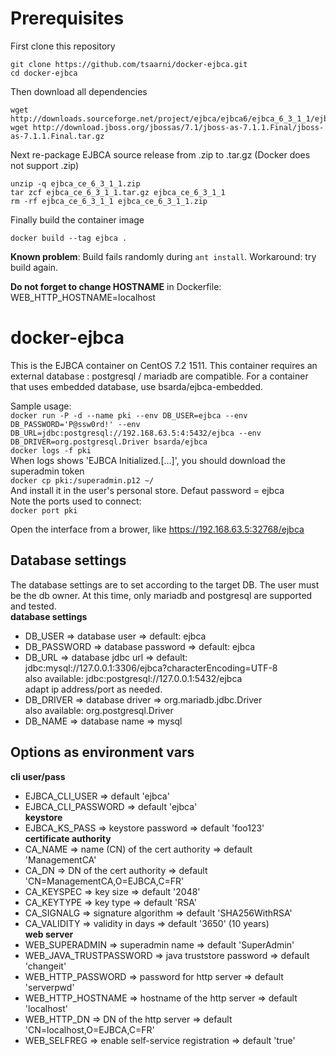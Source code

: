 # Prerequisites

First clone this repository

    git clone https://github.com/tsaarni/docker-ejbca.git
    cd docker-ejbca

Then download all dependencies

    wget http://downloads.sourceforge.net/project/ejbca/ejbca6/ejbca_6_3_1_1/ejbca_ce_6_3_1_1.zip
    wget http://download.jboss.org/jbossas/7.1/jboss-as-7.1.1.Final/jboss-as-7.1.1.Final.tar.gz

Next re-package EJBCA source release from .zip to .tar.gz (Docker does
not support .zip)
    
    unzip -q ejbca_ce_6_3_1_1.zip
    tar zcf ejbca_ce_6_3_1_1.tar.gz ejbca_ce_6_3_1_1
    rm -rf ejbca_ce_6_3_1_1 ejbca_ce_6_3_1_1.zip

Finally build the container image

    docker build --tag ejbca .

**Known problem**: Build fails randomly during `ant install`.
Workaround: try build again.

**Do not forget to change HOSTNAME** in Dockerfile:	WEB_HTTP_HOSTNAME=localhost

# docker-ejbca

This is the EJBCA container on CentOS 7.2 1511.
This container requires an external database : postgresql / mariadb are compatible.
For a container that uses embedded database, use bsarda/ejbca-embedded.

Sample usage:  
`docker run -P -d --name pki --env DB_USER=ejbca --env DB_PASSWORD='P@ssw0rd!' --env DB_URL=jdbc:postgresql://192.168.63.5:4:5432/ejbca --env DB_DRIVER=org.postgresql.Driver bsarda/ejbca`  
`docker logs -f pki`  
When logs shows 'EJBCA Initialized.[...]', you should download the superadmin token  
`docker cp pki:/superadmin.p12 ~/`  
And install it in the user's personal store. Defaut password = ejbca  
Note the ports used to connect:  
`docker port pki`  

Open the interface from a brower, like https://192.168.63.5:32768/ejbca  

## Database settings
The database settings are to set according to the target DB. The user must be the db owner. At this time, only mariadb and postgresql are supported and tested.  
**database settings**
- DB_USER => database user => default: ejbca  
- DB_PASSWORD => database password => default: ejbca  
- DB_URL => database jdbc url => default: jdbc:mysql://127.0.0.1:3306/ejbca?characterEncoding=UTF-8  
  also available: jdbc:postgresql://127.0.0.1:5432/ejbca  
  adapt ip address/port as needed.
- DB_DRIVER => database driver => org.mariadb.jdbc.Driver  
also available: org.postgresql.Driver
- DB_NAME => database name => mysql  

## Options as environment vars
**cli user/pass**  
- EJBCA_CLI_USER => default 'ejbca'  
- EJBCA_CLI_PASSWORD => default 'ejbca'  
**keystore**  
- EJBCA_KS_PASS => keystore password => default 'foo123'  
**certificate authority**  
- CA_NAME => name (CN) of the cert authority => default 'ManagementCA'  
- CA_DN => DN of the cert authority => default 'CN=ManagementCA,O=EJBCA,C=FR'  
- CA_KEYSPEC => key size => default '2048'  
- CA_KEYTYPE => key type => default 'RSA'  
- CA_SIGNALG => signature algorithm => default 'SHA256WithRSA'  
- CA_VALIDITY => validity in days => default '3650' (10 years)  
**web server**  
- WEB_SUPERADMIN => superadmin name => default 'SuperAdmin'  
- WEB_JAVA_TRUSTPASSWORD => java truststore password => default 'changeit'  
- WEB_HTTP_PASSWORD => password for http server => default 'serverpwd'  
- WEB_HTTP_HOSTNAME => hostname of the http server => default 'localhost'  
- WEB_HTTP_DN => DN of the http server => default 'CN=localhost,O=EJBCA,C=FR'  
- WEB_SELFREG => enable self-service registration => default 'true'  
